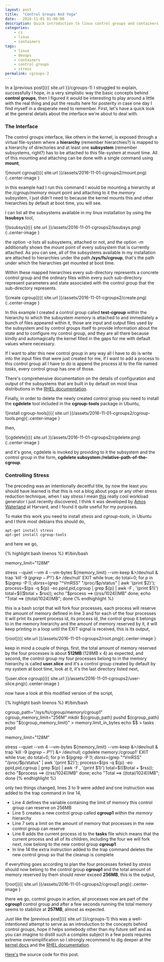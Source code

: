 ```yaml
---
layout: post
title:  "Control Groups And Yoga"
date:   2016-11-01 01:00:00
description: Quick introduction to linux control groups and containers.
categories:
    - cs
    - linux
    - containers
tags:
    - linux
    - devops
    - containers
    - control groups
    - stress
permalink: cgroups-2
---
```


In a [previous post]({{ site.url }}/cgroups-1) I struggled to explain,
successfully I hope, in a very simplistic way the basic concepts behind
**control groups**, then I figured it would be interesting to play around a
little with the real thing and put the results here for posterity in case one
day I find myself in a desperate need to remember. First, let's have a quick
look at the general details about the interface we're about to deal with.

### The Interface

The control groups interface, like others in the kernel, is exposed through a
virtual file-system where a **hierarchy** (remember hierarchies?) is mapped to a
hierarchy of directories and at least one **subsystem** (remember subsystems,
right?) has to be attached to this file-system at mount time. All of this
mounting and attaching can be done with a single command using **mount**, 

![mount cgroup]({{ site.url }}/assets/2016-11-01-cgroups2/mount.png){:.center-image }

in this example had I run this command I would be mounting a hierarchy at the
*/cgroup/memory* mount point and attaching to it the *memory* subsystem, I just
didn't need to because the kernel mounts this and other hierarchies by default
at boot time, you will see. 

I can list all the subsystems available in my linux installation by using the
**lssubsys** tool,

![lssubsys]({{ site.url }}/assets/2016-11-01-cgroups2/lssubsys.png){:.center-image }

the option *-a* lists all subsystems, attached or not, and the option *-m*
additionally shows the mount point of every subsystem that is currently
attached. As you can see, all of the subsystems available in my installation
are attached to hierarchies under the path **/sys/fs/cgroup**, that's the path
under which the hierarchies get mounted at boot time.

Within these mapped hierarchies every sub-directory represents a concrete
control group and the ordinary files within every such sub-directory represent
parameters and state associated with the control group that the sub-directory
represents.

![create cgroup]({{ site.url }}/assets/2016-11-01-cgroups2/create.png){:.center-image }

In this example I created a control group called **test-cgroup** within the
hierarchy to which the subsystem *memory* is attached to and immediately a
bunch of files appeared within it, those are input and output files used by the
subsystem and by control groups itself to provide information about the state
and to configure my control group, and they are all there because kindly and
automagically the kernel filled in the gaps for me with default values where
necessary. 

If I want to alter this new control group in any way all I have to do is write
into the input files that were just created for me, if I want to add a process
to this control group all I have to do is append the process id to the file
named *tasks*, every control group has one of those.

There's comprehensive documentation on the details of configuration and output
of the subsystems that are built in by default on most linux distributions in
the [RHEL
documentation](https://access.redhat.com/documentation/en-US/Red_Hat_Enterprise_Linux/6/html/Resource_Management_Guide/sec-memory.html).

Finally, in order to delete the newly created control group you need to install the **cgdelete** 
tool included in the **cgroup-tools** package in Ubuntu,

![install cgroup-tools]({{ site.url }}/assets/2016-11-01-cgroups2/cgroup-tools.png){:.center-image }

then,

![cgdelete]({{ site.url }}/assets/2016-11-01-cgroups2/cgdelete.png){:.center-image }

and it's gone, cgdelete is invoked by providing to it the subsystem and the
control group in the form, **cgdelete subsystem:/relative-path-of-the-cgroup**.


### Controlling Stress

The preceding was an intentionally deceitful title, by now the least you should
have learned is that this is not a blog about yoga or any other stress
reduction technique, when I say *stress* I mean
[this](http://people.seas.harvard.edu/~apw/stress/) really cool workload
generator I just recently discovered, I think it was developed by [Amos
Waterland](http://people.seas.harvard.edu/~apw/) at Harvard, and I found it
quite useful for my purposes. 

To make this work you need to install *stress* and *cgroup-tools*, in Ubuntu
and I think most debians this should do,

```
apt-get install stress
apt-get install cgroup-tools
```

and here we go,
  
{% highlight bash linenos %}
#!/bin/bash

memory_limit="128M"

stress --quiet --vm 4 --vm-bytes ${memory_limit} --vm-keep &>/dev/null &
trap 'kill -9 $(pgrep -P '$!') &> /dev/null' EXIT
while true; do
    total=0;
    for p in $(pgrep -P $!); do
        rss=$(grep "^VmRSS" "/proc/$p/status" | awk '{print $2}');
        process=$(ps -q ${p} -eo ppid,pid,cgroup | grep ${p} | awk -F , '{print $1}')
        total=$(($total + $rss));
        echo "$process ==> $(($rss/1024))MB"
    done;
    echo "Total ==> $(($total/1024))MB";
done
{% endhighlight %}

this is a bash script that will fork four processes, each process will reserve
the amount of memory defined in line 3 and for each of the four processes it
will print its parent process id, its process id, the control group it belongs
to in the memory hierarchy and the amount of memory reserved by it, it will keep
printing in a loop until the EXIT signal is received, this is its output,

![root]({{ site.url }}/assets/2016-11-01-cgroups2/root.png){:.center-image }

keep in mind a couple of things, first, the total amount of memory reserved by
the four processes is about **512MB** (128MB x 4) as expected, and second, the
control group my four processes belong to in the memory hierarchy is called
**user.slice** and it's a control group created by default by my system at boot
time, look at it, it's the last directory listed next,

![user.slice cgroup]({{ site.url }}/assets/2016-11-01-cgroups2/user-slice.png){:.center-image }

now have a look at this modified version of the script,

{% highlight bash linenos %}
#!/bin/bash

cgroup_path="/sys/fs/cgroup/memory/cgroup1"
cgroup_memory_limit="256M"
mkdir ${cgroup_path}
pushd ${cgroup_path}
echo "${cgroup_memory_limit}" > memory.limit_in_bytes
echo $$ > tasks
popd

memory_limit="128M"

stress --quiet --vm 4 --vm-bytes ${memory_limit} --vm-keep &>/dev/null &
trap 'kill -9 $(pgrep -P '$!') &> /dev/null; cgdelete memory:/cgroup1' EXIT
while true; do
    total=0;
    for p in $(pgrep -P $!); do
        rss=$(grep "^VmRSS" "/proc/$p/status" | awk '{print $2}');
        process=$(ps -q ${p} -eo ppid,pid,cgroup | grep ${p} | awk -F , '{print $1}')
        total=$(($total + $rss));
        echo "$process ==> $(($rss/1024))MB"
    done;
    echo "Total ==> $(($total/1024))MB";
done
{% endhighlight %}

only two things changed, lines 3 to 9 were added and one instruction was added
to the trap command in line 14, 

* Line 4 defines the variable containing the limit of memory this control group
  can reserve on 256MB
* Line 5 creates a new control group called **cgroup1** within the *memory*
  hierarchy
* Line 7 sets a limit on the amount of memory that processes in the new control
  group can reserve
* Line 8 adds the current process id to the **tasks** file which means that the
  current process and all of its children, including the four we will fork
  next, now belong to the new control group **cgroup1**
* In line 14 the extra instruction added to the trap command deletes the new
  control group so that the cleanup is complete

if everything goes according to plan the four processes forked by *stress*
should now belong to the control group **cgroup1** and the total amount of
memory reserved by them should never exceed **256MB**, this is the output,

![root]({{ site.url }}/assets/2016-11-01-cgroups2/cgroup1.png){:.center-image }

there we go, control groups in action, all processes now are part of the
**cgroup1** control group and after a few seconds running the total memory
seems to stabilize at **257MB**, almost as expected.

Just like the [previous post]({{ site.url }}/cgroups-1) this was a
well-intentioned attempt to serve as an introduction to the concepts behind
control groups, hope it helps somebody other than my future self and as you can
imagine to distill such a complex subject in a few posts requires extreme
oversimplification so I strongly recommend to dig deeper at the [kernel
docs](https://www.kernel.org/doc/Documentation/cgroup-v1/cgroups.txt "Kernel
Docs") and the [RHEL
documentation](https://access.redhat.com/documentation/en-US/Red_Hat_Enterprise_Linux/6/html/Resource_Management_Guide/sec-memory.html).

[Here's](https://github.com/camilobermudez85/blog-source/tree/control-groups-2/control-groups-2)
the source code for this post.

